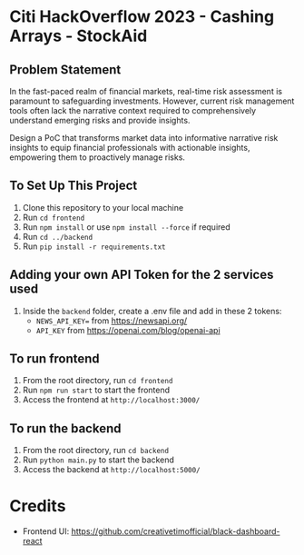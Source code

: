 # Citi HackOverflow 2023 - Cashing Arrays - StockAid

## Problem Statement
In the fast-paced realm of financial markets, real-time risk assessment is paramount to safeguarding investments. However, current risk management tools often lack the narrative context required to comprehensively understand emerging risks and provide insights.

Design a PoC that transforms market data into informative narrative risk insights to equip financial professionals with actionable insights, empowering them to proactively manage risks.

## To Set Up This Project
1. Clone this repository to your local machine
2. Run `cd frontend`
3. Run `npm install` or use `npm install --force` if required
4. Run `cd ../backend`
5. Run `pip install -r requirements.txt`

## Adding your own API Token for the 2 services used
1. Inside the `backend` folder, create a .env file and add in these 2 tokens:
    - `NEWS_API_KEY=` from https://newsapi.org/
    - `API_KEY` from https://openai.com/blog/openai-api

## To run frontend
1. From the root directory, run `cd frontend`
2. Run `npm run start` to start the frontend
3. Access the frontend at `http://localhost:3000/`

## To run the backend
1. From the root directory, run `cd backend`
2. Run `python main.py` to start the backend
3. Access the backend at `http://localhost:5000/`

# Credits
- Frontend UI: https://github.com/creativetimofficial/black-dashboard-react
